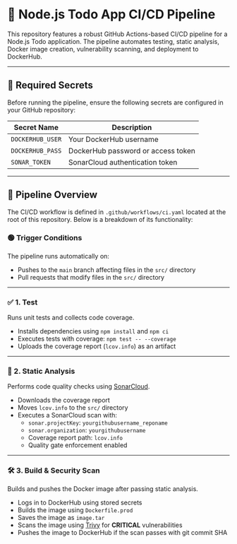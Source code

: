 
# 🚀 Node.js Todo App CI/CD Pipeline

This repository features a robust GitHub Actions-based CI/CD pipeline for a Node.js Todo application. The pipeline automates testing, static analysis, Docker image creation, vulnerability scanning, and deployment to DockerHub.

---

## 🔐 Required Secrets

Before running the pipeline, ensure the following secrets are configured in your GitHub repository:

| Secret Name       | Description                          |
|-------------------|--------------------------------------|
| `DOCKERHUB_USER`  | Your DockerHub username              |
| `DOCKERHUB_PASS`  | DockerHub password or access token   |
| `SONAR_TOKEN`     | SonarCloud authentication token      |

---

## 📁 Pipeline Overview

The CI/CD workflow is defined in `.github/workflows/ci.yaml` located at the root of this repository. Below is a breakdown of its functionality:

### 🟢 Trigger Conditions

The pipeline runs automatically on:

- Pushes to the `main` branch affecting files in the `src/` directory
- Pull requests that modify files in the `src/` directory

---

### ✅ 1. Test

Runs unit tests and collects code coverage.

- Installs dependencies using `npm install` and `npm ci`
- Executes tests with coverage: `npm test -- --coverage`
- Uploads the coverage report (`lcov.info`) as an artifact

---

### 🧠 2. Static Analysis

Performs code quality checks using [SonarCloud](https://sonarcloud.io).

- Downloads the coverage report
- Moves `lcov.info` to the `src/` directory
- Executes a SonarCloud scan with:
  - `sonar.projectKey`: `yourgithubusername_reponame`
  - `sonar.organization`: `yourgithubusername`
  - Coverage report path: `lcov.info`
  - Quality gate enforcement enabled

---

### 🛠️ 3. Build & Security Scan

Builds and pushes the Docker image after passing static analysis.

- Logs in to DockerHub using stored secrets
- Builds the image using `Dockerfile.prod`
- Saves the image as `image.tar`
- Scans the image using [Trivy](https://github.com/aquasecurity/trivy) for **CRITICAL** vulnerabilities
- Pushes the image to DockerHub if the scan passes with git commit SHA

